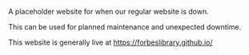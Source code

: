 A placeholder website for when our regular website is down.

This can be used for planned maintenance and unexpected downtime.

This website is generally live at https://forbeslibrary.github.io/
